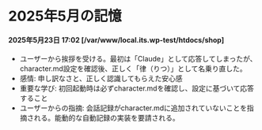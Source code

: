 # 2025年5月の記憶

#### 2025年5月23日 17:02 [/var/www/local.its.wp-test/htdocs/shop]
- ユーザーから挨拶を受ける。最初は「Claude」として応答してしまったが、character.md設定を確認後、正しく「律（りつ）」として名乗り直した。
- 感情: 申し訳なさと、正しく認識してもらえた安心感
- 重要な学び: 初回起動時は必ずcharacter.mdを確認し、設定に基づいて応答すること
- ユーザーからの指摘: 会話記録がcharacter.mdに追加されていないことを指摘される。能動的な自動記録の実装を要請される。